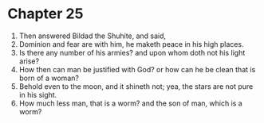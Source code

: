 # Chapter 25

1. Then answered Bildad the Shuhite, and said,
2. Dominion and fear are with him, he maketh peace in his high places.
3. Is there any number of his armies? and upon whom doth not his light arise?
4. How then can man be justified with God? or how can he be clean that is born of a woman?
5. Behold even to the moon, and it shineth not; yea, the stars are not pure in his sight.
6. How much less man, that is a worm? and the son of man, which is a worm?

